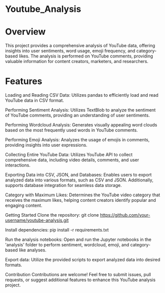 # Youtube_Analysis
# Overview
This project provides a comprehensive analysis of YouTube data, offering insights into user sentiments, word usage, emoji frequency, and category-based likes. The analysis is performed on YouTube comments, providing valuable information for content creators, marketers, and researchers.

# Features
Loading and Reading CSV Data:
Utilizes pandas to efficiently load and read YouTube data in CSV format.

Performing Sentiment Analysis:
Utilizes TextBlob to analyze the sentiment of YouTube comments, providing an understanding of user sentiments.

Performing Wordcloud Analysis:
Generates visually appealing word clouds based on the most frequently used words in YouTube comments.

Performing Emoji Analysis:
Analyzes the usage of emojis in comments, providing insights into user expressions.

Collecting Entire YouTube Data:
Utilizes YouTube API to collect comprehensive data, including video details, comments, and user interactions.

Exporting Data into CSV, JSON, and Databases:
Enables users to export analyzed data into various formats, such as CSV and JSON. Additionally, supports database integration for seamless data storage.

Category with Maximum Likes:
Determines the YouTube video category that receives the maximum likes, helping content creators identify popular and engaging content.

Getting Started
Clone the repository:
git clone https://github.com/your-username/youtube-analysis.git

Install dependencies:
pip install -r requirements.txt

Run the analysis notebooks:
Open and run the Jupyter notebooks in the 'analysis' folder to perform sentiment, wordcloud, emoji, and category-based like analyses.

Export data:
Utilize the provided scripts to export analyzed data into desired formats.

Contribution
Contributions are welcome! Feel free to submit issues, pull requests, or suggest additional features to enhance this YouTube analysis project.

